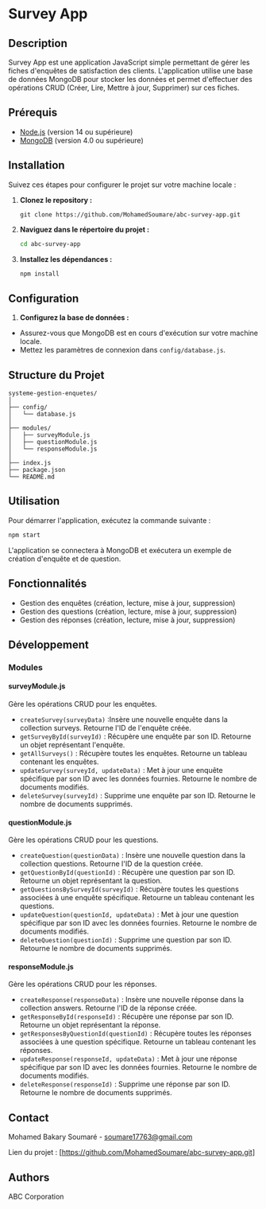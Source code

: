 # Survey App
                     
## Description

Survey App est une application JavaScript simple permettant de gérer les fiches d'enquêtes de satisfaction des clients. L'application utilise une base de données MongoDB pour stocker les données et permet d'effectuer des opérations CRUD (Créer, Lire, Mettre à jour, Supprimer) sur ces fiches.

## Prérequis

- [Node.js](https://nodejs.org/) (version 14 ou supérieure)
- [MongoDB](https://www.mongodb.com/try/download/community) (version 4.0 ou supérieure)


## Installation

Suivez ces étapes pour configurer le projet sur votre machine locale :

1. **Clonez le repository :**

   ```
   git clone https://github.com/MohamedSoumare/abc-survey-app.git
   
   ```
2. **Naviguez dans le répertoire du projet :**

    ```bash
    cd abc-survey-app
    ```
3. **Installez les dépendances :**
   
    ```bash
    npm install
    ```
## Configuration

1.  **Configurez la base de données :**

  - Assurez-vous que MongoDB est en cours d'exécution sur votre machine locale.
  - Mettez les paramètres de connexion dans `config/database.js`.

  
## Structure du Projet
```
systeme-gestion-enquetes/
│
├── config/
│   └── database.js
│
├── modules/
│   ├── surveyModule.js
│   ├── questionModule.js
│   └── responseModule.js
│
├── index.js
├── package.json
└── README.md

```

## Utilisation

Pour démarrer l'application, exécutez la commande suivante :


```bash
npm start
```

L'application se connectera à MongoDB et exécutera un exemple de création d'enquête et de question.

## Fonctionnalités
- Gestion des enquêtes (création, lecture, mise à jour, suppression)
- Gestion des questions (création, lecture, mise à jour, suppression)
- Gestion des réponses (création, lecture, mise à jour, suppression)

## Développement
### Modules
#### surveyModule.js
Gère les opérations CRUD pour les enquêtes.

- `createSurvey(surveyData)` :Insère une nouvelle enquête dans la collection surveys. Retourne l'ID de l'enquête créée.
- `getSurveyById(surveyId)` : Récupère une enquête par son ID. Retourne un objet représentant l'enquête.
- `getAllSurveys()` : Récupère toutes les enquêtes. Retourne un tableau contenant les enquêtes.
- `updateSurvey(surveyId, updateData)` : Met à jour une enquête spécifique par son ID avec les données fournies. Retourne le nombre de documents modifiés.
- `deleteSurvey(surveyId)` : Supprime une enquête par son ID. Retourne le nombre de documents supprimés.

#### questionModule.js
Gère les opérations CRUD pour les questions.

- `createQuestion(questionData)` : Insère une nouvelle question dans la collection questions. Retourne l'ID de la question créée.
- `getQuestionById(questionId)` : Récupère une question par son ID. Retourne un objet représentant la question.
- `getQuestionsBySurveyId(surveyId)` : Récupère toutes les questions associées à une enquête spécifique. Retourne un tableau contenant les questions.
- `updateQuestion(questionId, updateData)` : Met à jour une question spécifique par son ID avec les données fournies. Retourne le nombre de documents modifiés.
- `deleteQuestion(questionId)` : Supprime une question par son ID. Retourne le nombre de documents supprimés.

#### responseModule.js
Gère les opérations CRUD pour les réponses.

- `createResponse(responseData)` : Insère une nouvelle réponse dans la collection answers. Retourne l'ID de la réponse créée.
- `getResponseById(responseId)` : Récupère une réponse par son ID. Retourne un objet représentant la réponse.
- `getResponsesByQuestionId(questionId)` : Récupère toutes les réponses associées à une question spécifique. Retourne un tableau contenant les réponses.
- `updateResponse(responseId, updateData)` : Met à jour une réponse spécifique par son ID avec les données fournies. Retourne le nombre de documents modifiés.
- `deleteResponse(responseId)` : Supprime une réponse par son ID. Retourne le nombre de documents supprimés.

## Contact
Mohamed Bakary Soumaré - soumare17763@gmail.com

Lien du projet : [https://github.com/MohamedSoumare/abc-survey-app.git]
## Authors

ABC Corporation